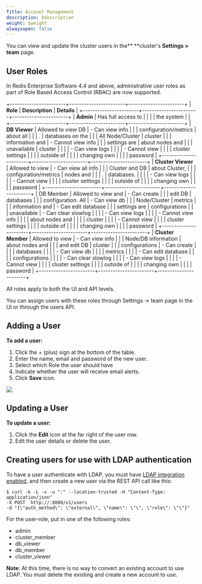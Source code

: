 ```yaml
---
Title: Account Management
description: $description
weight: $weight
alwaysopen: false
---
```

You can view and update the cluster users in the** **cluster's
**Settings \> team** page.

User Roles
----------

In Redis Enterprise Software 4.4 and above, administrative user roles as
part of Role Based Access Control (RBAC) are now supported.

+-----------------------+-----------------------+-----------------------+
| **Role**              | **Description**       | **Details**           |
+-----------------------+-----------------------+-----------------------+
| **Admin**             | Has full access to    |                       |
|                       | the system            |                       |
+-----------------------+-----------------------+-----------------------+
| **DB Viewer**         | Allowed to view DB    | -   Can view info     |
|                       | configuration/metrics |     about all         |
|                       | .                     |     databases on the  |
|                       | All Node/Cluster      |     cluster           |
|                       | information and       | -   Cannot view info  |
|                       | settings are          |     about nodes and   |
|                       | unavailable           |     cluster           |
|                       |                       | -   Can view logs     |
|                       |                       | -   Cannot view       |
|                       |                       |     cluster settings  |
|                       |                       |     outside of        |
|                       |                       |     changing own      |
|                       |                       |     password          |
+-----------------------+-----------------------+-----------------------+
| **Cluster Viewer**    | Allowed to view       | -   Can view all info |
|                       | Cluster and DB        |     about Cluster,    |
|                       | configuration/metrics |     nodes and         |
|                       | .                     |     databases.        |
|                       |                       | -   Can view logs     |
|                       |                       | -   Cannot view       |
|                       |                       |     cluster settings  |
|                       |                       |     outside of        |
|                       |                       |     changing own      |
|                       |                       |     password          |
+-----------------------+-----------------------+-----------------------+
| DB Member             | Allowed to view and   | -   Can create        |
|                       | edit DB               |     databases         |
|                       | configuration. All    | -   Can view db       |
|                       | Node/Cluster          |     metrics           |
|                       | information and       | -   Can edit database |
|                       | settings are          |     configurations    |
|                       | unavailable           | -   Can clear slowlog |
|                       |                       | -   Can view logs     |
|                       |                       | -   Cannot view info  |
|                       |                       |     about nodes and   |
|                       |                       |     cluster           |
|                       |                       | -   Cannot view       |
|                       |                       |     cluster settings  |
|                       |                       |     outside of        |
|                       |                       |     changing own      |
|                       |                       |     password          |
+-----------------------+-----------------------+-----------------------+
| **Cluster Member**    | Allowed to view       | -   Can view info     |
|                       | Node/DB information   |     about nodes and   |
|                       | and edit DB           |     cluster           |
|                       | configurations        | -   Can create        |
|                       |                       |     databases         |
|                       |                       | -   Can view db       |
|                       |                       |     metrics           |
|                       |                       | -   Can edit database |
|                       |                       |     configurations    |
|                       |                       | -   Can clear slowlog |
|                       |                       | -   Can view logs     |
|                       |                       | -   Cannot view       |
|                       |                       |     cluster settings  |
|                       |                       |     outside of        |
|                       |                       |     changing own      |
|                       |                       |     password          |
+-----------------------+-----------------------+-----------------------+

All roles apply to both the UI and API levels.

You can assign users with these roles through Settings -\> team page in
the UI or through the users API.

Adding a User
-------------

**To add a user:**

1.  Click the + (plus) sign at the bottom of the table.
2.  Enter the name, email and password of the new user.
3.  Select which Role the user should have
4.  Indicate whether the user will receive email alerts.
5.  Click **Save** icon.

![](/images/rs/useradd-300x101.png)

Updating a User
---------------

**To update a user:**

1.  Click the **Edit** icon at the far right of the user row.
2.  Edit the user details or delete the user.

Creating users for use with LDAP authentication
-----------------------------------------------

To have a user authenticate with LDAP, you must have [LDAP integration
enabled](/redis-enterprise-documentation/administering/cluster-operations/settings/ldap-integration/),
and then create a new user via the REST API call like this:

``` {style="border: 2px solid #ddd; background-color: #333; color: #fff; padding: 10px; -webkit-font-smoothing: auto;"}
$ curl -k -L -v -u ":" --location-trusted -H "Content-Type: application/json" 
-X POST  http://:8080/v1/users 
-d "{\"auth_method\": \"external\", \"name\": \"\", \"role\": \"\"}"
```

For the user-role, put in one of the following roles:

-   admin
-   cluster\_member
-   db\_viewer
-   db\_member
-   cluster\_viewer

**Note**: At this time, there is no way to convert an existing account
to use LDAP. You must delete the existing and create a new account to
use.
